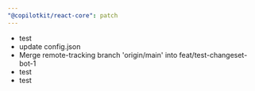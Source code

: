 ```yaml
---
"@copilotkit/react-core": patch
---
```


- test
- update config.json
- Merge remote-tracking branch 'origin/main' into feat/test-changeset-bot-1
- test
- test
